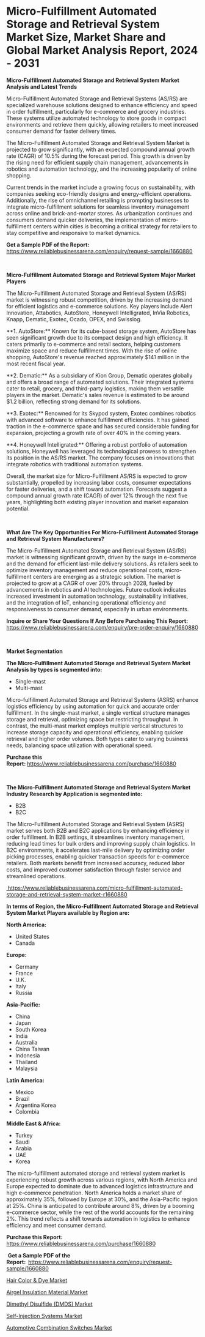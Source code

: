 <p><h1>Micro-Fulfillment Automated Storage and Retrieval System Market Size, Market Share and Global Market Analysis Report, 2024 - 2031</h1></p><p><strong>Micro-Fulfillment Automated Storage and Retrieval System Market Analysis and Latest Trends</strong></p>
<p><p>Micro-Fulfillment Automated Storage and Retrieval Systems (AS/RS) are specialized warehouse solutions designed to enhance efficiency and speed in order fulfillment, particularly for e-commerce and grocery industries. These systems utilize automated technology to store goods in compact environments and retrieve them quickly, allowing retailers to meet increased consumer demand for faster delivery times.</p><p>The Micro-Fulfillment Automated Storage and Retrieval System Market is projected to grow significantly, with an expected compound annual growth rate (CAGR) of 10.5% during the forecast period. This growth is driven by the rising need for efficient supply chain management, advancements in robotics and automation technology, and the increasing popularity of online shopping. </p><p>Current trends in the market include a growing focus on sustainability, with companies seeking eco-friendly designs and energy-efficient operations. Additionally, the rise of omnichannel retailing is prompting businesses to integrate micro-fulfillment solutions for seamless inventory management across online and brick-and-mortar stores. As urbanization continues and consumers demand quicker deliveries, the implementation of micro-fulfillment centers within cities is becoming a critical strategy for retailers to stay competitive and responsive to market dynamics.</p></p>
<p><strong>Get a Sample PDF of the Report:&nbsp;</strong> <a href="https://www.reliablebusinessarena.com/enquiry/request-sample/1660880?utm_campaign=1731&utm_medium=2&utm_source=Github&utm_content=ia&utm_term=30102024&utm_id=micro-fulfillment-automated-storage-and-retrieval-system">https://www.reliablebusinessarena.com/enquiry/request-sample/1660880</a></p>
<p>&nbsp;</p>
<p><strong>Micro-Fulfillment Automated Storage and Retrieval System Major Market Players</strong></p>
<p><p>The Micro-Fulfillment Automated Storage and Retrieval System (AS/RS) market is witnessing robust competition, driven by the increasing demand for efficient logistics and e-commerce solutions. Key players include Alert Innovation, Attabotics, AutoStore, Honeywell Intelligrated, InVia Robotics, Knapp, Dematic, Exotec, Ocado, OPEX, and Swisslog.</p><p>**1. AutoStore:** Known for its cube-based storage system, AutoStore has seen significant growth due to its compact design and high efficiency. It caters primarily to e-commerce and retail sectors, helping customers maximize space and reduce fulfillment times. With the rise of online shopping, AutoStore's revenue reached approximately $141 million in the most recent fiscal year.</p><p>**2. Dematic:** As a subsidiary of Kion Group, Dematic operates globally and offers a broad range of automated solutions. Their integrated systems cater to retail, grocery, and third-party logistics, making them versatile players in the market. Dematic's sales revenue is estimated to be around $1.2 billion, reflecting strong demand for its solutions.</p><p>**3. Exotec:** Renowned for its Skypod system, Exotec combines robotics with advanced software to enhance fulfillment efficiencies. It has gained traction in the e-commerce space and has secured considerable funding for expansion, projecting a growth rate of over 40% in the coming years.</p><p>**4. Honeywell Intelligrated:** Offering a robust portfolio of automation solutions, Honeywell has leveraged its technological prowess to strengthen its position in the AS/RS market. The company focuses on innovations that integrate robotics with traditional automation systems.</p><p>Overall, the market size for Micro-Fulfillment AS/RS is expected to grow substantially, propelled by increasing labor costs, consumer expectations for faster deliveries, and a shift toward automation. Forecasts suggest a compound annual growth rate (CAGR) of over 12% through the next five years, highlighting both existing player innovation and market expansion potential.</p></p>
<p>&nbsp;</p>
<p><strong>What Are The Key Opportunities For Micro-Fulfillment Automated Storage and Retrieval System Manufacturers?</strong></p>
<p><p>The Micro-Fulfillment Automated Storage and Retrieval System (AS/RS) market is witnessing significant growth, driven by the surge in e-commerce and the demand for efficient last-mile delivery solutions. As retailers seek to optimize inventory management and reduce operational costs, micro-fulfillment centers are emerging as a strategic solution. The market is projected to grow at a CAGR of over 20% through 2028, fueled by advancements in robotics and AI technologies. Future outlook indicates increased investment in automation technology, sustainability initiatives, and the integration of IoT, enhancing operational efficiency and responsiveness to consumer demand, especially in urban environments.</p></p>
<p><strong>Inquire or Share Your Questions If Any Before Purchasing This Report:</strong> <a href="https://www.reliablebusinessarena.com/enquiry/pre-order-enquiry/1660880?utm_campaign=1731&utm_medium=2&utm_source=Github&utm_content=ia&utm_term=30102024&utm_id=micro-fulfillment-automated-storage-and-retrieval-system">https://www.reliablebusinessarena.com/enquiry/pre-order-enquiry/1660880</a></p>
<p>&nbsp;</p>
<p><strong>Market Segmentation</strong></p>
<p><strong>The Micro-Fulfillment Automated Storage and Retrieval System Market Analysis by types is segmented into:</strong></p>
<p><ul><li>Single-mast</li><li>Multi-mast</li></ul></p>
<p><p>Micro-fulfillment Automated Storage and Retrieval Systems (ASRS) enhance logistics efficiency by using automation for quick and accurate order fulfillment. In the single-mast market, a single vertical structure manages storage and retrieval, optimizing space but restricting throughput. In contrast, the multi-mast market employs multiple vertical structures to increase storage capacity and operational efficiency, enabling quicker retrieval and higher order volumes. Both types cater to varying business needs, balancing space utilization with operational speed.</p></p>
<p><strong>Purchase this Report:&nbsp;</strong><a href="https://www.reliablebusinessarena.com/purchase/1660880?utm_campaign=1731&utm_medium=2&utm_source=Github&utm_content=ia&utm_term=30102024&utm_id=micro-fulfillment-automated-storage-and-retrieval-system">https://www.reliablebusinessarena.com/purchase/1660880</a></p>
<p>&nbsp;</p>
<p><strong>The Micro-Fulfillment Automated Storage and Retrieval System Market Industry Research by Application is segmented into:</strong></p>
<p><ul><li>B2B</li><li>B2C</li></ul></p>
<p><p>The Micro-Fulfillment Automated Storage and Retrieval System (ASRS) market serves both B2B and B2C applications by enhancing efficiency in order fulfillment. In B2B settings, it streamlines inventory management, reducing lead times for bulk orders and improving supply chain logistics. In B2C environments, it accelerates last-mile delivery by optimizing order picking processes, enabling quicker transaction speeds for e-commerce retailers. Both markets benefit from increased accuracy, reduced labor costs, and improved customer satisfaction through faster service and streamlined operations.</p></p>
<p><a href="https://www.reliablebusinessarena.com/micro-fulfillment-automated-storage-and-retrieval-system-market-r1660880?utm_campaign=1731&utm_medium=2&utm_source=Github&utm_content=ia&utm_term=30102024&utm_id=micro-fulfillment-automated-storage-and-retrieval-system">&nbsp;https://www.reliablebusinessarena.com/micro-fulfillment-automated-storage-and-retrieval-system-market-r1660880</a></p>
<p><strong>In terms of Region, the Micro-Fulfillment Automated Storage and Retrieval System Market Players available by Region are:</strong></p>
<p>
    <p> <strong> North America: </strong>
        <ul>
            <li>United States</li>
            <li>Canada</li>
        </ul>
        </p> 
    <p> <strong> Europe: </strong>
        <ul>
            <li>Germany</li>
            <li>France</li>
            <li>U.K.</li>
            <li>Italy</li>
            <li>Russia</li>
        </ul>
        </p> 
    <p> <strong> Asia-Pacific: </strong>
        <ul>
            <li>China</li>
            <li>Japan</li>
            <li>South Korea</li>
            <li>India</li>
            <li>Australia</li>
            <li>China Taiwan</li>
            <li>Indonesia</li>
            <li>Thailand</li>
            <li>Malaysia</li>
        </ul>
        </p> 
    <p> <strong> Latin America: </strong>
        <ul>
            <li>Mexico</li>
            <li>Brazil</li>
            <li>Argentina Korea</li>
            <li>Colombia</li>
        </ul>
        </p> 
    <p> <strong> Middle East & Africa: </strong>
        <ul>
            <li>Turkey</li>
            <li>Saudi</li>
            <li>Arabia</li>
            <li>UAE</li>
            <li>Korea</li>
        </ul>
    </p>
    </p>
<p><p>The micro-fulfillment automated storage and retrieval system market is experiencing robust growth across various regions, with North America and Europe expected to dominate due to advanced logistics infrastructure and high e-commerce penetration. North America holds a market share of approximately 35%, followed by Europe at 30%, and the Asia-Pacific region at 25%. China is anticipated to contribute around 8%, driven by a booming e-commerce sector, while the rest of the world accounts for the remaining 2%. This trend reflects a shift towards automation in logistics to enhance efficiency and meet consumer demand.</p></p>
<p><strong>Purchase this Report: </strong><a href="https://www.reliablebusinessarena.com/purchase/1660880?utm_campaign=1731&utm_medium=2&utm_source=Github&utm_content=ia&utm_term=30102024&utm_id=micro-fulfillment-automated-storage-and-retrieval-system">https://www.reliablebusinessarena.com/purchase/1660880</a></p>
<p>&nbsp;<strong>Get a Sample PDF of the Report:&nbsp;&nbsp;</strong><a href="https://www.reliablebusinessarena.com/enquiry/request-sample/1660880?utm_campaign=1731&utm_medium=2&utm_source=Github&utm_content=ia&utm_term=30102024&utm_id=micro-fulfillment-automated-storage-and-retrieval-system">https://www.reliablebusinessarena.com/enquiry/request-sample/1660880</a></p>
<p><strong></strong></p>
<p><p><a href="https://www.linkedin.com/pulse/hair-color-dye-market-forecasts-trends-impact-analysis-2024-x54ec?utm_campaign=1731&utm_medium=2&utm_source=Github&utm_content=ia&utm_term=30102024&utm_id=micro-fulfillment-automated-storage-and-retrieval-system">Hair Color & Dye Market</a></p><p><a href="https://www.linkedin.com/pulse/influencing-factors-airgel-insulation-material-market-insights-7qs0f?utm_campaign=1731&utm_medium=2&utm_source=Github&utm_content=ia&utm_term=30102024&utm_id=micro-fulfillment-automated-storage-and-retrieval-system">Airgel Insulation Material Market</a></p><p><a href="https://www.linkedin.com/pulse/global-dimethyl-disulfide-dmds-market-forecast-2024-2031-nadnf?utm_campaign=1731&utm_medium=2&utm_source=Github&utm_content=ia&utm_term=30102024&utm_id=micro-fulfillment-automated-storage-and-retrieval-system">Dimethyl Disulfide (DMDS) Market</a></p><p><a href="https://www.linkedin.com/pulse/global-self-injection-systems-market-analysis-trends-forecasts-l3ibe?utm_campaign=1731&utm_medium=2&utm_source=Github&utm_content=ia&utm_term=30102024&utm_id=micro-fulfillment-automated-storage-and-retrieval-system">Self-Injection Systems Market</a></p><p><a href="https://www.linkedin.com/pulse/emerging-trends-automotive-combination-switches-market-detailed-jhscf?utm_campaign=1731&utm_medium=2&utm_source=Github&utm_content=ia&utm_term=30102024&utm_id=micro-fulfillment-automated-storage-and-retrieval-system">Automotive Combination Switches Market</a></p></p>